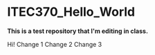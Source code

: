 # ITEC370_Hello_World
**This is a test repository that I'm editing in class.**

Hi!
Change 1
Change 2
Change 3
